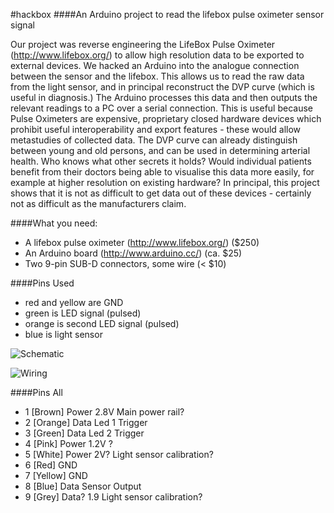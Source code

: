 #hackbox
####An Arduino project to read the lifebox pulse oximeter sensor signal  

Our project was reverse engineering the LifeBox Pulse Oximeter (http://www.lifebox.org/) to allow high resolution data to be exported to external devices.
We hacked an Arduino into the analogue connection between the sensor and the lifebox. This allows us to read the raw data from the light sensor, and in principal reconstruct the DVP curve (which is useful in diagnosis.)
The Arduino processes this data and then outputs the relevant readings to a PC over a serial connection.
This is useful because Pulse Oximeters are expensive, proprietary closed hardware devices which prohibit useful interoperability and export features - these would allow metastudies of collected data. The DVP curve can already distinguish between young and old persons, and can be used in determining arterial health. Who knows what other secrets it holds? Would individual patients benefit from their doctors being able to visualise this data more easily, for example at higher resolution on existing hardware?
In principal, this project shows that it is not as difficult to get data out of these devices - certainly not as difficult as the manufacturers claim.


####What you need:
- A lifebox pulse oximeter (http://www.lifebox.org/) ($250)
- An Arduino board (http://www.arduino.cc/) (ca. $25)
- Two 9-pin SUB-D connectors, some wire (< $10)


####Pins Used

- red and yellow are GND
- green is LED signal (pulsed)
- orange is second LED signal (pulsed)
- blue is light sensor


![Schematic](https://raw.github.com/funsim/hackbox/master/pics/schematic.png)

![Wiring](https://raw.github.com/funsim/hackbox/master/pics/wiring.png)

####Pins All

- 1	[Brown]		Power	2.8V	Main power rail?
- 2 [Orange]	Data			Led 1 Trigger
- 3 [Green]		Data			Led 2 Trigger
- 4 [Pink]		Power	1.2V	?
- 5 [White]		Power	2V?		Light sensor calibration?
- 6 [Red]		GND
- 7 [Yellow]	GND
- 8 [Blue]		Data			Sensor Output
- 9 [Grey]		Data?	1.9		Light sensor calibration?
